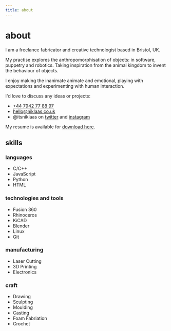```yaml
---
title: about
---
```

# about

I am a freelance fabricator and creative technologist based in Bristol, UK.

My practise explores the anthropomorphisation of objects: in software, puppetry and robotics. Taking inspiration from the animal kingdom to invent the behaviour of objects.

I enjoy making the inanimate animate and emotional, playing with expectations and experimenting with human interaction.

I'd love to discuss any ideas or projects:

 * [+44 7942 77 88 97](tel:+44-7942-778-897)
 * [hello@niklaas.co.uk](mailto:hello@niklaas.co.uk)
 * @itsniklaas on [twitter](https://twitter.com/itsniklaas/) and [instagram](https://www.instagram.com/itsniklaas/)

My resume is available for [download here](/assets/files/NicholasWillsherResume.pdf).

## skills
### languages
 - C/C++
 - JavaScript
 - Python
 - HTML

### technologies and tools
 - Fusion 360
 - Rhinoceros
 - KiCAD
 - Blender
 - Linux
 - Git

### manufacturing
 - Laser Cutting
 - 3D Printing
 - Electronics

### craft
 - Drawing
 - Sculpting
 - Moulding
 - Casting
 - Foam Fabriation
 - Crochet
